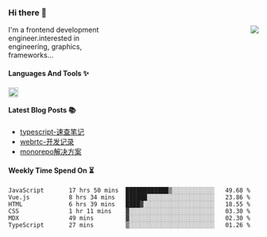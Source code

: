 <!--
**zhaohuanyuu/zhaohuanyuu** is a ✨ _special_ ✨ repository because its `README.md` (this file) appears on your GitHub profile.
-->

### Hi there 👋

<picture>
  <source media="(prefers-color-scheme: dark)" srcset="https://github-readme-stats.vercel.app/api?username=zhaohuanyuu&count_private=true&show_icons=true&theme=city_lights&hide_title=true">
  <img align="right" src="https://github-readme-stats.vercel.app/api?username=zhaohuanyuu&count_private=true&show_icons=true&hide_title=true">
</picture>

<p align="left" style="width:40%">I'm a frontend development engineer.interested in engineering, graphics, frameworks...</p>

#### Languages And Tools ✨

<img align="left" height="20" src="https://skillicons.dev/icons?i=js,ts,nodejs,react,vue,gatsby,materialui,graphql,nestjs,electron,flutter" />

</br>

#### Latest Blog Posts 📚
<!-- BLOG-POST-LIST:START -->
- [typescript-速查笔记](https://zhy.gatsbyjs.io/blog/ts-note)
- [webrtc-开发记录](https://zhy.gatsbyjs.io/blog/webrtc-note)
- [monorepo解决方案](https://zhy.gatsbyjs.io/blog/monorepos)
<!-- BLOG-POST-LIST:END -->

#### Weekly Time Spend On ⏳
<!--START_SECTION:waka-->

```text
JavaScript       17 hrs 50 mins  ████████████▒░░░░░░░░░░░░   49.68 %
Vue.js           8 hrs 34 mins   ██████░░░░░░░░░░░░░░░░░░░   23.86 %
HTML             6 hrs 39 mins   ████▓░░░░░░░░░░░░░░░░░░░░   18.55 %
CSS              1 hr 11 mins    ▓░░░░░░░░░░░░░░░░░░░░░░░░   03.30 %
MDX              49 mins         ▓░░░░░░░░░░░░░░░░░░░░░░░░   02.30 %
TypeScript       27 mins         ▒░░░░░░░░░░░░░░░░░░░░░░░░   01.26 %
```

<!--END_SECTION:waka-->
